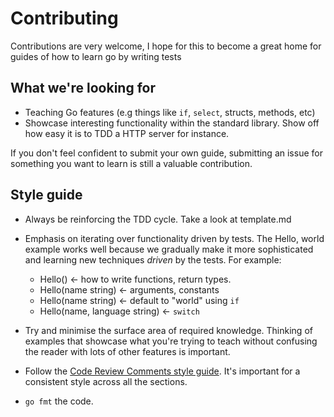 # Contributing

Contributions are very welcome, I hope for this to become a great home for guides of how to learn go by writing tests

## What we're looking for

- Teaching Go features (e.g things like `if`, `select`, structs, methods, etc)
- Showcase interesting functionality within the standard library. Show off how easy it is to TDD a HTTP server for instance.

If you don't feel confident to submit your own guide, submitting an issue for something you want to learn is still a valuable contribution. 

## Style guide

- Always be reinforcing the TDD cycle. Take a look at template.md
- Emphasis on iterating over functionality driven by tests. The Hello, world example works well because we gradually make it more sophisticated and learning new techniques *driven* by the tests. For example: 
    - Hello() <- how to write functions, return types.
    - Hello(name string) <- arguments, constants
    - Hello(name string) <- default to "world" using `if`
    - Hello(name, language string) <- `switch`
    
- Try and minimise the surface area of required knowledge. Thinking of examples that showcase what you're trying to teach without confusing the reader with lots of other features is important.
- Follow the [Code Review Comments style guide](https://github.com/golang/go/wiki/CodeReviewComments). It's important for a consistent style across all the sections.
- `go fmt` the code.